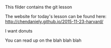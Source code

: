 This filder contains the git lesson

The website for today's lesson can be found here: http://chendaniely.github.io/2015-11-23-harvard/

I want donuts

You can read up on the blah blah blah
